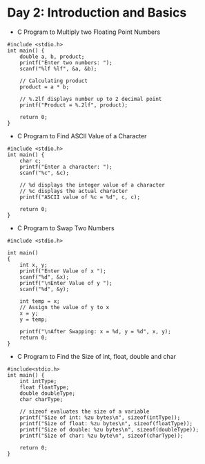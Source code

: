 # Day 2:  Introduction and Basics

- C Program to Multiply two Floating Point Numbers

```
#include <stdio.h>
int main() {
    double a, b, product;
    printf("Enter two numbers: ");
    scanf("%lf %lf", &a, &b);  
 
    // Calculating product
    product = a * b;

    // %.2lf displays number up to 2 decimal point
    printf("Product = %.2lf", product);
    
    return 0;
}
```
- C Program to Find ASCII Value of a Character

```
#include <stdio.h>
int main() {  
    char c;
    printf("Enter a character: ");
    scanf("%c", &c);  
    
    // %d displays the integer value of a character
    // %c displays the actual character
    printf("ASCII value of %c = %d", c, c);
    
    return 0;
}
```
- C Program to Swap Two Numbers

```
#include <stdio.h>

int main()
{
	int x, y;
	printf("Enter Value of x ");
	scanf("%d", &x);
	printf("\nEnter Value of y ");
	scanf("%d", &y);

	int temp = x;
	// Assign the value of y to x
	x = y;
	y = temp;

	printf("\nAfter Swapping: x = %d, y = %d", x, y);
	return 0;
}

```

- C Program to Find the Size of int, float, double and char

```
#include<stdio.h>
int main() {
    int intType;
    float floatType;
    double doubleType;
    char charType;

    // sizeof evaluates the size of a variable
    printf("Size of int: %zu bytes\n", sizeof(intType));
    printf("Size of float: %zu bytes\n", sizeof(floatType));
    printf("Size of double: %zu bytes\n", sizeof(doubleType));
    printf("Size of char: %zu byte\n", sizeof(charType));
    
    return 0;
}

```


```
